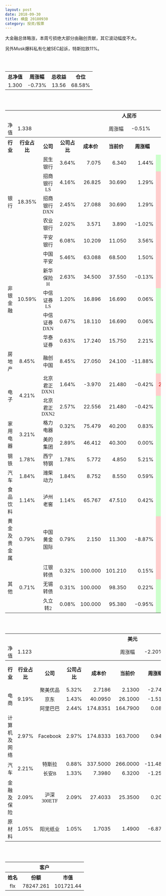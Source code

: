 ```yaml
---
layout: post
date: 2018-09-30
title: 横盘 20180930
category: 投资/股票
---
```


大金融总体略涨，本周亏损绝大部分由融创贡献，其它波动幅度不大。

另外Musk爆料私有化被SEC起诉，特斯拉跌11%。

<br/>
<br/>

<table cellspacing="0" border="0">
	<tr>
		<th height="22" align="center"><font face="Noto Sans CJK SC Regular">总净值</font></th>
		<th align="center"><font face="Noto Sans CJK SC Regular">周涨幅</font></th>
		<th align="center"><font face="Noto Sans CJK SC Regular">总收益</font></th>
		<th align="center"><font face="Noto Sans CJK SC Regular">仓位</font></th>
	</tr>
	<tr>
		<td height="17" align="center" sdval="1.3" sdnum="1033;0;0.000">1.300</td>
		<td align="center" sdval="-0.0073" sdnum="1033;0;0.00%">-0.73%</td>
		<td align="center" sdval="13.56" sdnum="1033;0;0.00">13.56</td>
		<td align="center" sdval="0.6858" sdnum="1033;0;0.00%">68.58%</td>
	</tr>
</table>
<br />
<br />
<table>
	<tr>
		<th colspan="11"  height="21" align="center" valign="middle"><font face="Noto Sans CJK SC Regular">人民币</font></th>
		</tr>
	<tr>
		<td height="17" align="center"><font face="Noto Sans CJK SC Regular">净值</font></td>
		<td colspan="4"  align="left" valign="middle" sdval="1.338" sdnum="1033;">1.338</td>
		<td align="center"><font face="Noto Sans CJK SC Regular">周涨幅</font></td>
		<td colspan="5"  align="left" valign="middle" sdval="-0.0051" sdnum="1033;0;0.00%">-0.51%</td>
		</tr>
	<tr>
		<th height="22" align="center" valign="middle"><font face="Noto Sans CJK SC Regular">行业</font></th>
		<th align="center" valign="middle"><font face="Noto Sans CJK SC Regular">行业占比</font></th>
		<th align="center"><font face="Noto Sans CJK SC Regular">公司</font></th>
		<th align="center"><font face="Noto Sans CJK SC Regular">公司占比</font></th>
		<th align="center"><font face="Noto Sans CJK SC Regular">成本价</font></th>
		<th align="center"><font face="Noto Sans CJK SC Regular">当前价</font></th>
		<th align="center"><font face="Noto Sans CJK SC Regular">周涨幅</font></th>
		<th align="center"><font face="Noto Sans CJK SC Regular">总涨幅</font></th>
		<th align="left"><font face="Noto Sans CJK SC Regular">下一阶梯</font></th>
		<th align="left"><font face="Noto Sans CJK SC Regular">浮动止损价</font></th>
		<th align="center"><font face="Noto Sans CJK SC Regular">止损价</font></th>
	</tr>
	<tr>
		<td rowspan="5"  height="93" align="center" valign="middle"><font face="Noto Sans CJK SC Regular">银行</font></td>
		<td rowspan="5"  align="center" valign="middle" sdval="0.1835" sdnum="1033;0;0.00%">18.35%</td>
		<td align="center"><font face="Noto Sans CJK SC Regular">民生银行</font></td>
		<td align="right" sdval="0.0364" sdnum="1033;0;0.00%">3.64%</td>
		<td align="right" sdval="7.075" sdnum="1033;0;0.000">7.075</td>
		<td align="right" sdval="6.34" sdnum="1033;0;0.000">6.340</td>
		<td align="right" sdval="0.0144" sdnum="1033;0;0.00%">1.44%</td>
		<td align="right" bgcolor="#CCFFCC" sdval="-0.105286925795053" sdnum="1033;0;0.00%"><font color="#006600">-10.53%</font></td>
		<td align="right" sdval="8.84375" sdnum="1033;0;0.000">8.844</td>
		<td align="right" sdval="0" sdnum="1033;0;0.000">0.000</td>
		<td align="right" sdval="0" sdnum="1033;0;0.000">0.000</td>
	</tr>
	<tr>
		<td align="center"><font face="Noto Sans CJK SC Regular">招商银行LS</font></td>
		<td align="right" sdval="0.0416" sdnum="1033;0;0.00%">4.16%</td>
		<td align="right" sdval="26.825" sdnum="1033;0;0.000">26.825</td>
		<td align="right" sdval="30.69" sdnum="1033;0;0.000">30.690</td>
		<td align="right" sdval="0.0129" sdnum="1033;0;0.00%">1.29%</td>
		<td align="right" bgcolor="#FFCCCC" sdval="0.14268201304753" sdnum="1033;0;0.00%"><font color="#CC0000">14.27%</font></td>
		<td align="right" sdval="33.53125" sdnum="1033;0;0.000">33.531</td>
		<td align="right" sdval="0" sdnum="1033;0;0.000">0.000</td>
		<td align="right" sdval="0" sdnum="1033;0;0.000">0.000</td>
	</tr>
	<tr>
		<td align="center"><font face="Noto Sans CJK SC Regular">招商银行DXN</font></td>
		<td align="right" sdval="0.0245" sdnum="1033;0;0.00%">2.45%</td>
		<td align="right" sdval="27.088" sdnum="1033;0;0.000">27.088</td>
		<td align="right" sdval="30.69" sdnum="1033;0;0.000">30.690</td>
		<td align="right" sdval="0.0129" sdnum="1033;0;0.00%">1.29%</td>
		<td align="right" bgcolor="#FFCCCC" sdval="0.131574010632014" sdnum="1033;0;0.00%"><font color="#CC0000">13.16%</font></td>
		<td align="right" sdval="33.86" sdnum="1033;0;0.000">33.860</td>
		<td align="right" sdval="0" sdnum="1033;0;0.000">0.000</td>
		<td align="right" sdval="0" sdnum="1033;0;0.000">0.000</td>
	</tr>
	<tr>
		<td align="center"><font face="Noto Sans CJK SC Regular">农业银行</font></td>
		<td align="right" sdval="0.0202" sdnum="1033;0;0.00%">2.02%</td>
		<td align="right" sdval="3.571" sdnum="1033;0;0.000">3.571</td>
		<td align="right" sdval="3.89" sdnum="1033;0;0.000">3.890</td>
		<td align="right" sdval="-0.0102" sdnum="1033;0;0.00%">-1.02%</td>
		<td align="right" bgcolor="#FFCCCC" sdval="0.0879307196863623" sdnum="1033;0;0.00%"><font color="#CC0000">8.79%</font></td>
		<td align="right" sdval="4.46375" sdnum="1033;0;0.000">4.464</td>
		<td align="right" sdval="0" sdnum="1033;0;0.000">0.000</td>
		<td align="right" sdval="0" sdnum="1033;0;0.000">0.000</td>
	</tr>
	<tr>
		<td align="center"><font face="Noto Sans CJK SC Regular">平安银行</font></td>
		<td align="right" sdval="0.0608" sdnum="1033;0;0.00%">6.08%</td>
		<td align="right" sdval="10.209" sdnum="1033;0;0.000">10.209</td>
		<td align="right" sdval="11.05" sdnum="1033;0;0.000">11.050</td>
		<td align="right" sdval="0.0356" sdnum="1033;0;0.00%">3.56%</td>
		<td align="right" bgcolor="#FFCCCC" sdval="0.0809782936624548" sdnum="1033;0;0.00%"><font color="#CC0000">8.10%</font></td>
		<td align="right" sdval="12.76125" sdnum="1033;0;0.000">12.761</td>
		<td align="right" sdval="0" sdnum="1033;0;0.000">0.000</td>
		<td align="right" sdval="0" sdnum="1033;0;0.000">0.000</td>
	</tr>
	<tr>
		<td rowspan="5"  height="87" align="center" valign="middle"><font face="Noto Sans CJK SC Regular">非银金融</font></td>
		<td rowspan="5"  align="center" valign="middle" sdval="0.1059" sdnum="1033;0;0.00%">10.59%</td>
		<td align="center"><font face="Noto Sans CJK SC Regular">中国平安</font></td>
		<td align="right" sdval="0.0546" sdnum="1033;0;0.00%">5.46%</td>
		<td align="right" sdval="63.088" sdnum="1033;0;0.000">63.088</td>
		<td align="right" sdval="68.5" sdnum="1033;0;0.000">68.500</td>
		<td align="right" sdval="0.015" sdnum="1033;0;0.00%">1.50%</td>
		<td align="right" bgcolor="#FFCCCC" sdval="0.08438493532843" sdnum="1033;0;0.00%"><font color="#CC0000">8.44%</font></td>
		<td align="right" sdval="78.86" sdnum="1033;0;0.000">78.860</td>
		<td align="right" sdval="0" sdnum="1033;0;0.000">0.000</td>
		<td align="right" sdval="0" sdnum="1033;0;0.000">0.000</td>
	</tr>
	<tr>
		<td align="center"><font face="Noto Sans CJK SC Regular">新华保险H</font></td>
		<td align="right" sdval="0.0263" sdnum="1033;0;0.00%">2.63%</td>
		<td align="right" sdval="34.5" sdnum="1033;0;0.000">34.500</td>
		<td align="right" sdval="37.55" sdnum="1033;0;0.000">37.550</td>
		<td align="right" sdval="-0.0013" sdnum="1033;0;0.00%">-0.13%</td>
		<td align="right" bgcolor="#FFCCCC" sdval="0.0870057971014491" sdnum="1033;0;0.00%"><font color="#CC0000">8.70%</font></td>
		<td align="right" sdval="43.125" sdnum="1033;0;0.000">43.125</td>
		<td align="right" sdval="0" sdnum="1033;0;0.000">0.000</td>
		<td align="right" sdval="0" sdnum="1033;0;0.000">0.000</td>
	</tr>
	<tr>
		<td align="center"><font face="Noto Sans CJK SC Regular">中信证券LS</font></td>
		<td align="right" sdval="0.012" sdnum="1033;0;0.00%">1.20%</td>
		<td align="right" sdval="16.896" sdnum="1033;0;0.000">16.896</td>
		<td align="right" sdval="16.69" sdnum="1033;0;0.000">16.690</td>
		<td align="right" sdval="0.0006" sdnum="1033;0;0.00%">0.06%</td>
		<td align="right" bgcolor="#CCFFCC" sdval="-0.0135922348484849" sdnum="1033;0;0.00%"><font color="#006600">-1.36%</font></td>
		<td align="right" sdval="21.12" sdnum="1033;0;0.000">21.120</td>
		<td align="right" sdval="0" sdnum="1033;0;0.000">0.000</td>
		<td align="right" sdval="0" sdnum="1033;0;0.000">0.000</td>
	</tr>
	<tr>
		<td align="center"><font face="Noto Sans CJK SC Regular">中信证券DXN</font></td>
		<td align="right" sdval="0.0067" sdnum="1033;0;0.00%">0.67%</td>
		<td align="right" sdval="18.11" sdnum="1033;0;0.000">18.110</td>
		<td align="right" sdval="16.69" sdnum="1033;0;0.000">16.690</td>
		<td align="right" sdval="0.0006" sdnum="1033;0;0.00%">0.06%</td>
		<td align="right" bgcolor="#CCFFCC" sdval="-0.0798097183876311" sdnum="1033;0;0.00%"><font color="#006600">-7.98%</font></td>
		<td align="right" sdval="22.6375" sdnum="1033;0;0.000">22.638</td>
		<td align="right" sdval="0" sdnum="1033;0;0.000">0.000</td>
		<td align="right" sdval="0" sdnum="1033;0;0.000">0.000</td>
	</tr>
	<tr>
		<td align="center"><font face="Noto Sans CJK SC Regular">华泰证券</font></td>
		<td align="right" sdval="0.0063" sdnum="1033;0;0.00%">0.63%</td>
		<td align="right" sdval="17.24" sdnum="1033;0;0.000">17.240</td>
		<td align="right" sdval="15.75" sdnum="1033;0;0.000">15.750</td>
		<td align="right" sdval="0.0221" sdnum="1033;0;0.00%">2.21%</td>
		<td align="right" bgcolor="#CCFFCC" sdval="-0.0878269141531323" sdnum="1033;0;0.00%"><font color="#006600">-8.78%</font></td>
		<td align="right" sdval="21.55" sdnum="1033;0;0.000">21.550</td>
		<td align="right" sdval="0" sdnum="1033;0;0.000">0.000</td>
		<td align="right" sdval="0" sdnum="1033;0;0.000">0.000</td>
	</tr>
	<tr>
		<td height="17" align="center" valign="middle"><font face="Noto Sans CJK SC Regular">房地产</font></td>
		<td align="center" valign="middle" sdval="0.0845" sdnum="1033;0;0.00%">8.45%</td>
		<td align="center"><font face="Noto Sans CJK SC Regular">融创中国</font></td>
		<td align="right" sdval="0.0845" sdnum="1033;0;0.00%">8.45%</td>
		<td align="right" sdval="27.05" sdnum="1033;0;0.000">27.050</td>
		<td align="right" sdval="24.1" sdnum="1033;0;0.000">24.100</td>
		<td align="right" sdval="-0.1188" sdnum="1033;0;0.00%">-11.88%</td>
		<td align="right" bgcolor="#CCFFCC" sdval="-0.1104573012939" sdnum="1033;0;0.00%"><font color="#006600">-11.05%</font></td>
		<td align="right" sdval="33.8125" sdnum="1033;0;0.000">33.813</td>
		<td align="right" sdval="0" sdnum="1033;0;0.000">0.000</td>
		<td align="right" sdval="0" sdnum="1033;0;0.000">0.000</td>
	</tr>
	<tr>
		<td rowspan="2"  height="43" align="center" valign="middle"><font face="Noto Sans CJK SC Regular">电子</font></td>
		<td rowspan="2"  align="center" valign="middle" sdval="0.0421" sdnum="1033;0;0.00%">4.21%</td>
		<td align="center"><font face="Noto Sans CJK SC Regular">北京君正DXN1</font></td>
		<td align="right" sdval="0.0164" sdnum="1033;0;0.00%">1.64%</td>
		<td align="right" sdval="-3.97" sdnum="1033;0;0.000">-3.970</td>
		<td align="right" sdval="21.48" sdnum="1033;0;0.000">21.480</td>
		<td align="right" sdval="-0.0042" sdnum="1033;0;0.00%">-0.42%</td>
		<td align="right" bgcolor="#FFCCCC" sdval="25.45" sdnum="1033;0;0.00%"><font color="#CC0000">2545.00%</font></td>
		<td align="right" bgcolor="#CCFFCC" sdval="28.421709430404" sdnum="1033;0;0.000"><font color="#006600">28.422</font></td>
		<td align="right" bgcolor="#FFCCCC" sdval="20.9183781407773" sdnum="1033;0;0.000"><font color="#CC0000">20.918</font></td>
		<td align="right" sdval="0" sdnum="1033;0;0.000">0.000</td>
	</tr>
	<tr>
		<td align="center"><font face="Noto Sans CJK SC Regular">北京君正DXN2</font></td>
		<td align="right" sdval="0.0257" sdnum="1033;0;0.00%">2.57%</td>
		<td align="right" sdval="22.556" sdnum="1033;0;0.000">22.556</td>
		<td align="right" sdval="21.48" sdnum="1033;0;0.000">21.480</td>
		<td align="right" sdval="-0.0042" sdnum="1033;0;0.00%">-0.42%</td>
		<td align="right" bgcolor="#CCFFCC" sdval="-0.0491034935272212" sdnum="1033;0;0.00%"><font color="#006600">-4.91%</font></td>
		<td align="right" sdval="28.195" sdnum="1033;0;0.000">28.195</td>
		<td align="right" sdval="0" sdnum="1033;0;0.000">0.000</td>
		<td align="right" sdval="0" sdnum="1033;0;0.000">0.000</td>
	</tr>
	<tr>
		<td rowspan="2"  height="34" align="center" valign="middle"><font face="Noto Sans CJK SC Regular">家用电器</font></td>
		<td rowspan="2"  align="center" valign="middle" sdval="0.0321" sdnum="1033;0;0.00%">3.21%</td>
		<td align="center"><font face="Noto Sans CJK SC Regular">格力电器</font></td>
		<td align="right" sdval="0.0032" sdnum="1033;0;0.00%">0.32%</td>
		<td align="right" sdval="75.479" sdnum="1033;0;0.000">75.479</td>
		<td align="right" sdval="40.2" sdnum="1033;0;0.000">40.200</td>
		<td align="right" sdval="0.0083" sdnum="1033;0;0.00%">0.83%</td>
		<td align="right" bgcolor="#CCFFCC" sdval="-0.468801528902079" sdnum="1033;0;0.00%"><font color="#006600">-46.88%</font></td>
		<td align="right" sdval="94.34875" sdnum="1033;0;0.000">94.349</td>
		<td align="right" sdval="0" sdnum="1033;0;0.000">0.000</td>
		<td align="right" sdval="0" sdnum="1033;0;0.000">0.000</td>
	</tr>
	<tr>
		<td align="center"><font face="Noto Sans CJK SC Regular">美的集团</font></td>
		<td align="right" sdval="0.0289" sdnum="1033;0;0.00%">2.89%</td>
		<td align="right" sdval="46.412" sdnum="1033;0;0.000">46.412</td>
		<td align="right" sdval="40.3" sdnum="1033;0;0.000">40.300</td>
		<td align="right" sdval="0" sdnum="1033;0;0.00%">0.00%</td>
		<td align="right" bgcolor="#CCFFCC" sdval="-0.133090080151685" sdnum="1033;0;0.00%"><font color="#006600">-13.31%</font></td>
		<td align="right" sdval="58.015" sdnum="1033;0;0.000">58.015</td>
		<td align="right" sdval="0" sdnum="1033;0;0.000">0.000</td>
		<td align="right" sdval="0" sdnum="1033;0;0.000">0.000</td>
	</tr>
	<tr>
		<td height="17" align="center"><font face="Noto Sans CJK SC Regular">钢铁</font></td>
		<td align="center" valign="middle" sdval="0.0178" sdnum="1033;0;0.00%">1.78%</td>
		<td align="center"><font face="Noto Sans CJK SC Regular">西宁特钢</font></td>
		<td align="right" sdval="0.0178" sdnum="1033;0;0.00%">1.78%</td>
		<td align="right" sdval="5.772" sdnum="1033;0;0.000">5.772</td>
		<td align="right" sdval="4.85" sdnum="1033;0;0.000">4.850</td>
		<td align="right" sdval="0.0521" sdnum="1033;0;0.00%">5.21%</td>
		<td align="right" bgcolor="#CCFFCC" sdval="-0.16113665973666" sdnum="1033;0;0.00%"><font color="#006600">-16.11%</font></td>
		<td align="right" sdval="7.215" sdnum="1033;0;0.000">7.215</td>
		<td align="right" sdval="0" sdnum="1033;0;0.000">0.000</td>
		<td align="right" sdval="0" sdnum="1033;0;0.000">0.000</td>
	</tr>
	<tr>
		<td height="17" align="center" valign="middle"><font face="Noto Sans CJK SC Regular">汽车</font></td>
		<td align="center" valign="middle" sdval="0.0184" sdnum="1033;0;0.00%">1.84%</td>
		<td align="center"><font face="Noto Sans CJK SC Regular">潍柴动力</font></td>
		<td align="right" sdval="0.0184" sdnum="1033;0;0.00%">1.84%</td>
		<td align="right" sdval="8.752" sdnum="1033;0;0.000">8.752</td>
		<td align="right" sdval="8.55" sdnum="1033;0;0.000">8.550</td>
		<td align="right" sdval="0.0059" sdnum="1033;0;0.00%">0.59%</td>
		<td align="right" bgcolor="#CCFFCC" sdval="-0.0244804387568557" sdnum="1033;0;0.00%"><font color="#006600">-2.45%</font></td>
		<td align="right" sdval="10.94" sdnum="1033;0;0.000">10.940</td>
		<td align="right" sdval="0" sdnum="1033;0;0.000">0.000</td>
		<td align="right" sdval="0" sdnum="1033;0;0.000">0.000</td>
	</tr>
	<tr>
		<td height="17" align="center"><font face="Noto Sans CJK SC Regular">食品饮料</font></td>
		<td align="center" valign="middle" sdval="0.0114" sdnum="1033;0;0.00%">1.14%</td>
		<td align="center"><font face="Noto Sans CJK SC Regular">泸州老窖</font></td>
		<td align="right" sdval="0.0114" sdnum="1033;0;0.00%">1.14%</td>
		<td align="right" sdval="65.767" sdnum="1033;0;0.000">65.767</td>
		<td align="right" sdval="47.51" sdnum="1033;0;0.000">47.510</td>
		<td align="right" sdval="0.0042" sdnum="1033;0;0.00%">0.42%</td>
		<td align="right" bgcolor="#CCFFCC" sdval="-0.279001228579683" sdnum="1033;0;0.00%"><font color="#006600">-27.90%</font></td>
		<td align="right" sdval="82.20875" sdnum="1033;0;0.000">82.209</td>
		<td align="right" sdval="0" sdnum="1033;0;0.000">0.000</td>
		<td align="right" sdval="0" sdnum="1033;0;0.000">0.000</td>
	</tr>
	<tr>
		<td height="17" align="center"><font face="Noto Sans CJK SC Regular">黄金及贵金属</font></td>
		<td align="center" valign="middle" sdval="0.0079" sdnum="1033;0;0.00%">0.79%</td>
		<td align="center"><font face="Noto Sans CJK SC Regular">中国黄金国际</font></td>
		<td align="right" sdval="0.0079" sdnum="1033;0;0.00%">0.79%</td>
		<td align="right" sdval="2.15" sdnum="1033;0;0.000">2.150</td>
		<td align="right" sdval="11.3" sdnum="1033;0;0.000">11.300</td>
		<td align="right" sdval="-0.0887" sdnum="1033;0;0.00%">-8.87%</td>
		<td align="right" bgcolor="#FFCCCC" sdval="4.25441395348837" sdnum="1033;0;0.00%"><font color="#CC0000">425.44%</font></td>
		<td align="right" bgcolor="#CCFFCC" sdval="12.814998626709" sdnum="1033;0;0.000"><font color="#006600">12.815</font></td>
		<td align="right" bgcolor="#FFCCCC" sdval="9.43183898925781" sdnum="1033;0;0.000"><font color="#CC0000">9.432</font></td>
		<td align="right" sdval="0" sdnum="1033;0;0.000">0.000</td>
	</tr>
	<tr>
		<td rowspan="3"  height="55" align="center" valign="middle"><font face="Noto Sans CJK SC Regular">其他</font></td>
		<td rowspan="3"  align="center" valign="middle" sdval="0.0071" sdnum="1033;0;0.00%">0.71%</td>
		<td align="center"><font face="Noto Sans CJK SC Regular"> 江银转债</font></td>
		<td align="right" sdval="0.0032" sdnum="1033;0;0.00%">0.32%</td>
		<td align="right" sdval="100" sdnum="1033;0;0.000">100.000</td>
		<td align="right" sdval="101.21" sdnum="1033;0;0.000">101.210</td>
		<td align="right" sdval="0.0015" sdnum="1033;0;0.00%">0.15%</td>
		<td align="right" bgcolor="#FFCCCC" sdval="0.0106999999999999" sdnum="1033;0;0.00%"><font color="#CC0000">1.07%</font></td>
		<td align="right" sdval="125" sdnum="1033;0;0.000">125.000</td>
		<td align="right" sdval="0" sdnum="1033;0;0.000">0.000</td>
		<td align="right" sdval="0" sdnum="1033;0;0.000">0.000</td>
	</tr>
	<tr>
		<td align="center"><font face="Noto Sans CJK SC Regular">无锡转债</font></td>
		<td align="right" sdval="0.0031" sdnum="1033;0;0.00%">0.31%</td>
		<td align="right" sdval="100" sdnum="1033;0;0.000">100.000</td>
		<td align="right" sdval="98.35" sdnum="1033;0;0.000">98.350</td>
		<td align="right" sdval="0.0022" sdnum="1033;0;0.00%">0.22%</td>
		<td align="right" bgcolor="#CCFFCC" sdval="-0.0179000000000001" sdnum="1033;0;0.00%"><font color="#006600">-1.79%</font></td>
		<td align="right" sdval="125" sdnum="1033;0;0.000">125.000</td>
		<td align="right" sdval="0" sdnum="1033;0;0.000">0.000</td>
		<td align="right" sdval="0" sdnum="1033;0;0.000">0.000</td>
	</tr>
	<tr>
		<td align="center"><font face="Noto Sans CJK SC Regular">久立转2</font></td>
		<td align="right" sdval="0.0008" sdnum="1033;0;0.00%">0.08%</td>
		<td align="right" sdval="100" sdnum="1033;0;0.000">100.000</td>
		<td align="right" sdval="95.38" sdnum="1033;0;0.000">95.380</td>
		<td align="right" sdval="-0.0095" sdnum="1033;0;0.00%">-0.95%</td>
		<td align="right" bgcolor="#CCFFCC" sdval="-0.0476000000000001" sdnum="1033;0;0.00%"><font color="#006600">-4.76%</font></td>
		<td align="right" sdval="125" sdnum="1033;0;0.000">125.000</td>
		<td align="right" sdval="0" sdnum="1033;0;0.000">0.000</td>
		<td align="right" sdval="0" sdnum="1033;0;0.000">0.000</td>
	</tr>
</table>
<br />
<br />
<table>
	<tr>
		<th colspan="11"  height="21" align="center" valign="middle"><font face="Noto Sans CJK SC Regular">美元</font></th>
		</tr>
	<tr>
		<td height="17" align="center"><font face="Noto Sans CJK SC Regular">净值</font></td>
		<td colspan="4"  align="left" valign="middle" sdval="1.123" sdnum="1033;">1.123</td>
		<td align="center"><font face="Noto Sans CJK SC Regular">周涨幅</font></td>
		<td colspan="5"  align="left" valign="middle" sdval="-0.022" sdnum="1033;0;0.00%">-2.20%</td>
		</tr>
	<tr>
		<th height="21" align="center" valign="middle"><font face="Noto Sans CJK SC Regular">行业</font></th>
		<th align="center" valign="middle"><font face="Noto Sans CJK SC Regular">行业占比</font></th>
		<th align="center"><font face="Noto Sans CJK SC Regular">公司</font></th>
		<th align="center"><font face="Noto Sans CJK SC Regular">公司占比</font></th>
		<th align="center"><font face="Noto Sans CJK SC Regular">成本价</font></th>
		<th align="center"><font face="Noto Sans CJK SC Regular">当前价</font></th>
		<th align="center"><font face="Noto Sans CJK SC Regular">周涨幅</font></th>
		<th align="center"><font face="Noto Sans CJK SC Regular">总涨幅</font></th>
		<th align="left"><font face="Noto Sans CJK SC Regular">下一阶梯</font></th>
		<th align="left"><font face="Noto Sans CJK SC Regular">浮动止损价</font></th>
		<th align="center"><font face="Noto Sans CJK SC Regular">止损价</font></th>
	</tr>
	<tr>
		<td rowspan="3"  height="51" align="center" valign="middle"><font face="Noto Sans CJK SC Regular">电商</font></td>
		<td rowspan="3"  align="center" valign="middle" sdval="0.0919" sdnum="1033;0;0.00%">9.19%</td>
		<td align="center" sdnum="1033;0;0.00%"><font face="Noto Sans CJK SC Regular">聚美优品</font></td>
		<td align="right" sdval="0.0532" sdnum="1033;0;0.00%">5.32%</td>
		<td align="right" sdval="2.7186" sdnum="1033;0;0.0000">2.7186</td>
		<td align="right" sdval="2.13" sdnum="1033;0;0.0000">2.1300</td>
		<td align="right" sdval="-0.0274" sdnum="1033;0;0.00%">-2.74%</td>
		<td align="right" bgcolor="#CCFFCC" sdval="-0.217908497020525" sdnum="1033;0;0.00%"><font color="#006600">-21.79%</font></td>
		<td align="right" sdval="3.39825" sdnum="1033;0;0.000">3.398</td>
		<td align="right" sdval="0" sdnum="1033;0;0.000">0.000</td>
		<td align="right" sdval="0" sdnum="1033;0;0.000">0.000</td>
	</tr>
	<tr>
		<td align="center" sdnum="1033;0;0.00%"><font face="Noto Sans CJK SC Regular">京东</font></td>
		<td align="right" sdval="0.0143" sdnum="1033;0;0.00%">1.43%</td>
		<td align="right" sdval="40.095" sdnum="1033;0;0.0000">40.0950</td>
		<td align="right" sdval="26.1" sdnum="1033;0;0.0000">26.1000</td>
		<td align="right" sdval="-0.0151" sdnum="1033;0;0.00%">-1.51%</td>
		<td align="right" bgcolor="#CCFFCC" sdval="-0.350446015712682" sdnum="1033;0;0.00%"><font color="#006600">-35.04%</font></td>
		<td align="right" sdval="50.11875" sdnum="1033;0;0.000">50.119</td>
		<td align="right" sdval="0" sdnum="1033;0;0.000">0.000</td>
		<td align="right" sdval="0" sdnum="1033;0;0.000">0.000</td>
	</tr>
	<tr>
		<td align="center" sdnum="1033;0;0.00%"><font face="Noto Sans CJK SC Regular">阿里巴巴</font></td>
		<td align="right" sdval="0.0244" sdnum="1033;0;0.00%">2.44%</td>
		<td align="right" sdval="174.8351" sdnum="1033;0;0.0000">174.8351</td>
		<td align="right" sdval="164.79" sdnum="1033;0;0.0000">164.7900</td>
		<td align="right" sdval="0.0008" sdnum="1033;0;0.00%">0.08%</td>
		<td align="right" bgcolor="#CCFFCC" sdval="-0.0588547101811938" sdnum="1033;0;0.00%"><font color="#006600">-5.89%</font></td>
		<td align="right" sdval="218.543875" sdnum="1033;0;0.000">218.544</td>
		<td align="right" sdval="0" sdnum="1033;0;0.000">0.000</td>
		<td align="right" sdval="0" sdnum="1033;0;0.000">0.000</td>
	</tr>
	<tr>
		<td height="17" align="center"><font face="Noto Sans CJK SC Regular">计算机及网络</font></td>
		<td align="center" sdval="0.0297" sdnum="1033;0;0.00%">2.97%</td>
		<td align="center" sdnum="1033;0;0.00%">Facebook</td>
		<td align="right" sdval="0.0297" sdnum="1033;0;0.00%">2.97%</td>
		<td align="right" sdval="174.8333" sdnum="1033;0;0.0000">174.8333</td>
		<td align="right" sdval="163.7" sdnum="1033;0;0.0000">163.7000</td>
		<td align="right" sdval="0.0094" sdnum="1033;0;0.00%">0.94%</td>
		<td align="right" bgcolor="#CCFFCC" sdval="-0.0650795164307946" sdnum="1033;0;0.00%"><font color="#006600">-6.51%</font></td>
		<td align="right" sdval="218.541625" sdnum="1033;0;0.000">218.542</td>
		<td align="right" sdval="0" sdnum="1033;0;0.000">0.000</td>
		<td align="right" sdval="0" sdnum="1033;0;0.000">0.000</td>
	</tr>
	<tr>
		<td rowspan="2"  height="38" align="center" valign="middle"><font face="Noto Sans CJK SC Regular">汽车</font></td>
		<td rowspan="2"  align="center" valign="middle" sdval="0.0221" sdnum="1033;0;0.00%">2.21%</td>
		<td align="center" sdnum="1033;0;0.00%"><font face="Noto Sans CJK SC Regular">特斯拉</font></td>
		<td align="right" sdval="0.0088" sdnum="1033;0;0.00%">0.88%</td>
		<td align="right" sdval="337.5" sdnum="1033;0;0.0000">337.5000</td>
		<td align="right" sdval="266" sdnum="1033;0;0.0000">266.0000</td>
		<td align="right" sdval="-0.1148" sdnum="1033;0;0.00%">-11.48%</td>
		<td align="right" bgcolor="#CCFFCC" sdval="-0.213251851851852" sdnum="1033;0;0.00%"><font color="#006600">-21.33%</font></td>
		<td align="right" sdval="421.875" sdnum="1033;0;0.000">421.875</td>
		<td align="right" sdval="0" sdnum="1033;0;0.000">0.000</td>
		<td align="right" sdval="0" sdnum="1033;0;0.000">0.000</td>
	</tr>
	<tr>
		<td align="center" sdnum="1033;0;0.00%"><font face="Noto Sans CJK SC Regular">长安B</font></td>
		<td align="right" sdval="0.0133" sdnum="1033;0;0.00%">1.33%</td>
		<td align="right" sdval="7.398" sdnum="1033;0;0.0000">7.3980</td>
		<td align="right" sdval="6.32" sdnum="1033;0;0.0000">6.3200</td>
		<td align="right" sdval="-0.0125" sdnum="1033;0;0.00%">-1.25%</td>
		<td align="right" bgcolor="#CCFFCC" sdval="-0.147115058123817" sdnum="1033;0;0.00%"><font color="#006600">-14.71%</font></td>
		<td align="right" sdval="9.2475" sdnum="1033;0;0.000">9.248</td>
		<td align="right" sdval="0" sdnum="1033;0;0.000">0.000</td>
		<td align="right" sdval="0" sdnum="1033;0;0.000">0.000</td>
	</tr>
	<tr>
		<td height="21" align="center"><font face="Noto Sans CJK SC Regular"> 金融及保险</font></td>
		<td align="center" sdval="0.0209" sdnum="1033;0;0.00%">2.09%</td>
		<td align="center" sdnum="1033;0;0.00%"><font face="Noto Sans CJK SC Regular">沪深300ETF</font></td>
		<td align="right" sdval="0.0209" sdnum="1033;0;0.00%">2.09%</td>
		<td align="right" sdval="27.4033" sdnum="1033;0;0.0000">27.4033</td>
		<td align="right" sdval="25.35" sdnum="1033;0;0.0000">25.3500</td>
		<td align="right" sdval="0.002" sdnum="1033;0;0.00%">0.20%</td>
		<td align="right" bgcolor="#CCFFCC" sdval="-0.076328931916959" sdnum="1033;0;0.00%"><font color="#006600">-7.63%</font></td>
		<td align="right" sdval="34.254125" sdnum="1033;0;0.000">34.254</td>
		<td align="right" sdval="0" sdnum="1033;0;0.000">0.000</td>
		<td align="right" sdval="0" sdnum="1033;0;0.000">0.000</td>
	</tr>
	<tr>
		<td height="17" align="center"><font face="Noto Sans CJK SC Regular">原材料</font></td>
		<td align="center" sdval="0.0105" sdnum="1033;0;0.00%">1.05%</td>
		<td align="center" sdnum="1033;0;0.00%"><font face="Noto Sans CJK SC Regular">阳光纸业</font></td>
		<td align="right" sdval="0.0105" sdnum="1033;0;0.00%">1.05%</td>
		<td align="right" sdval="1.7035" sdnum="1033;0;0.0000">1.7035</td>
		<td align="right" sdval="1.49" sdnum="1033;0;0.0000">1.4900</td>
		<td align="right" sdval="-0.0687" sdnum="1033;0;0.00%">-6.87%</td>
		<td align="right" bgcolor="#CCFFCC" sdval="-0.126730202524215" sdnum="1033;0;0.00%"><font color="#006600">-12.67%</font></td>
		<td align="right" sdval="2.129375" sdnum="1033;0;0.000">2.129</td>
		<td align="right" sdval="0" sdnum="1033;0;0.000">0.000</td>
		<td align="right" sdval="0" sdnum="1033;0;0.000">0.000</td>
	</tr>
</table>
<br />
<br />
<table>
	<tr>
		<th colspan="11"  height="21" align="center" valign="middle"><font face="Noto Sans CJK SC Regular">客户</font></th>
		</tr>
	<tr>
		<th height="21" align="center"><font face="Noto Sans CJK SC Regular">姓名</font></th>
		<th align="center"><font face="Noto Sans CJK SC Regular">份额</font></th>
		<th align="center"><font face="Noto Sans CJK SC Regular">市值</font></th>
	</tr>
	<tr>
		<td height="17" align="center">flx</td>
		<td align="center" sdval="78247.261" sdnum="1033;">78247.261</td>
		<td align="center" sdval="101721.4393" sdnum="1033;0;0.00">101721.44</td>
	</tr>
</table>
